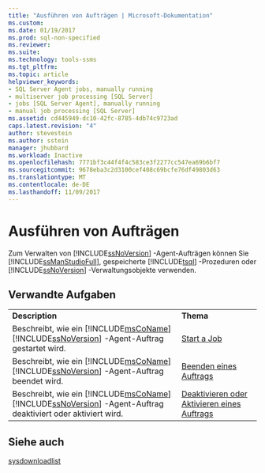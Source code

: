 ```yaml
---
title: "Ausführen von Aufträgen | Microsoft-Dokumentation"
ms.custom: 
ms.date: 01/19/2017
ms.prod: sql-non-specified
ms.reviewer: 
ms.suite: 
ms.technology: tools-ssms
ms.tgt_pltfrm: 
ms.topic: article
helpviewer_keywords:
- SQL Server Agent jobs, manually running
- multiserver job processing [SQL Server]
- jobs [SQL Server Agent], manually running
- manual job processing [SQL Server]
ms.assetid: cd445949-dc10-42fc-8785-4db74c9723ad
caps.latest.revision: "4"
author: stevestein
ms.author: sstein
manager: jhubbard
ms.workload: Inactive
ms.openlocfilehash: 7771bf3c44f4f4c583ce3f2277cc547ea69b6bf7
ms.sourcegitcommit: 9678eba3c2d3100cef408c69bcfe76df49803d63
ms.translationtype: MT
ms.contentlocale: de-DE
ms.lasthandoff: 11/09/2017
---
```

# <a name="run-jobs"></a>Ausführen von Aufträgen
Zum Verwalten von [!INCLUDE[ssNoVersion](../../includes/ssnoversion_md.md)] -Agent-Aufträgen können Sie [!INCLUDE[ssManStudioFull](../../includes/ssmanstudiofull_md.md)], gespeicherte [!INCLUDE[tsql](../../includes/tsql_md.md)] -Prozeduren oder [!INCLUDE[ssNoVersion](../../includes/ssnoversion_md.md)] -Verwaltungsobjekte verwenden.  
  
## <a name="related-tasks"></a>Verwandte Aufgaben  
  
|||  
|-|-|  
|**Description**|**Thema**|  
|Beschreibt, wie ein [!INCLUDE[msCoName](../../includes/msconame_md.md)][!INCLUDE[ssNoVersion](../../includes/ssnoversion_md.md)] -Agent-Auftrag gestartet wird.|[Start a Job](../../ssms/agent/start-a-job.md)|  
|Beschreibt, wie ein [!INCLUDE[msCoName](../../includes/msconame_md.md)][!INCLUDE[ssNoVersion](../../includes/ssnoversion_md.md)] -Agent-Auftrag beendet wird.|[Beenden eines Auftrags](../../ssms/agent/stop-a-job.md)|  
|Beschreibt, wie ein [!INCLUDE[msCoName](../../includes/msconame_md.md)][!INCLUDE[ssNoVersion](../../includes/ssnoversion_md.md)] -Agent-Auftrag deaktiviert oder aktiviert wird.|[Deaktivieren oder Aktivieren eines Auftrags](../../ssms/agent/disable-or-enable-a-job.md)|  
  
## <a name="see-also"></a>Siehe auch  
[sysdownloadlist](http://msdn.microsoft.com/en-us/71087a4c-e829-488e-aa7d-a9476e2b4779)  
  

